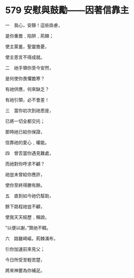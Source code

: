 # 579 安慰與鼓勵——因著信靠主

一　我心，安靜！這些掛慮，

是你重擔﹑陷阱﹑荊棘；

使主蒙羞，聖靈擔憂，

使主恩言不得成就。

二　祂手領你至今安然，

是何使你畏懼膽寒？

有祂供應，何來缺乏？

有祂引領，必不會差！

三　當你初次到祂恩座，

已將一切全都交托；

那時祂已給你保證，

信靠祂的愛心﹑權能。

四　曾否當你遇見難處，

而祂對你呼求不顧？

祂豈未曾給你應許，

使你至終得勝有餘。

五　直到如今祂仍幫助，

餘下路程祂豈不顧，

使我天天經歷﹑稱說，

“以便以謝，”贊祂不輟。

六　路雖崎嶇，荊棘滿布，

引你加速前來見父；

今日所受至輕苦楚，

將來神要為你補足。

